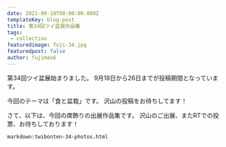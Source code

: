 ```yaml
---
date: 2021-09-18T00:00:00.000Z
templateKey: blog-post
title: 第34回ツイ盆展作品集
tags:
 - collection
featuredimage: fuji-34.jpg
featuredpost: false
author: fujimax6
---
```

第34回ツイ盆展始まりました。
9月18日から26日までが投稿期間となっています。

今回のテーマは「食と盆栽」です。
沢山の投稿をお待ちしてます！

さて、以下は、今回の席飾りの出展作品集です。
沢山のご出展、またRTでの投票、お待ちしております！

`markdown:twibonten-34-photos.html`
